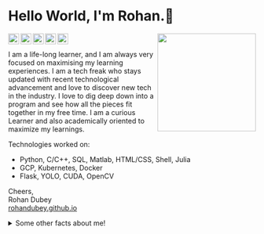 # Hello World, I'm Rohan.👋
<img align='right' src='https://user-images.githubusercontent.com/5713670/87202985-820dcb80-c2b6-11ea-9f56-7ec461c497c3.gif' width='200'>  
<a href="https://github.com/rohandubey/">
  <img align="left" alt="Github" width="22px" src="https://cdn.jsdelivr.net/npm/simple-icons@v3/icons/github.svg"/>
</a>
<a href="https://www.linkedin.com/in/rohan-dubey-428b961b7/">
  <img align="left" alt="LinkedIn" width="22px" src="https://cdn.jsdelivr.net/npm/simple-icons@v3/icons/linkedin.svg"/>
</a>
<a href="https://www.instagram.com/visibly_rohan/">
  <img align="left" alt="Instagram" width="22px" src="https://cdn.jsdelivr.net/npm/simple-icons@v3/icons/instagram.svg"/>
</a>
<a href="https://twitter.com/rohanempire/">
  <img align="left" alt="Twitter" width="22px" src="https://cdn.jsdelivr.net/npm/simple-icons@v3/icons/twitter.svg"/>
</a>
<a href="https://www.facebook.com/visibly.rohan/">
  <img align="left" alt="Facebook" width="22px" src="https://cdn.jsdelivr.net/npm/simple-icons@v3/icons/facebook.svg"/>
</a>
<br />
<br />
I am a life-long learner, and I am always very focused on maximising my learning experiences. I am a tech freak who stays updated with recent technological advancement and love to discover new tech in the industry. I love to dig deep down into a program and see how all the pieces fit together in my free time. I am a curious Learner and also academically oriented to maximize my learnings.    

Technologies worked on:  
- Python, C/C++, SQL, Matlab, HTML/CSS, Shell, Julia  
- GCP, Kubernetes, Docker  
- Flask, YOLO, CUDA, OpenCV 

Cheers,  
Rohan Dubey  
[rohandubey.github.io](https://rohandubey.github.io/) 
<details>
  <summary>Some other facts about me!</summary>
  [![Rohan's GitHub stats](https://github-readme-stats.vercel.app/api?username=rohandubey&hide=contribs&show_icons=true&theme=radical)](https://github.com/anuraghazra/github-readme-stats) 

  [![Readme Card](https://github-readme-stats.vercel.app/api/pin/?username=rohandubey&repo=Pulse-rate-monitoring-system&theme=dark)](https://github.com/rohandubey/Pulse-rate-monitoring-system)
  [![Readme Card](https://github-readme-stats.vercel.app/api/pin/?username=rohandubey&repo=Face-Mask-Detector&theme=dark)](https://github.com/rohandubey/Face-Mask-Detector) 

</details>
